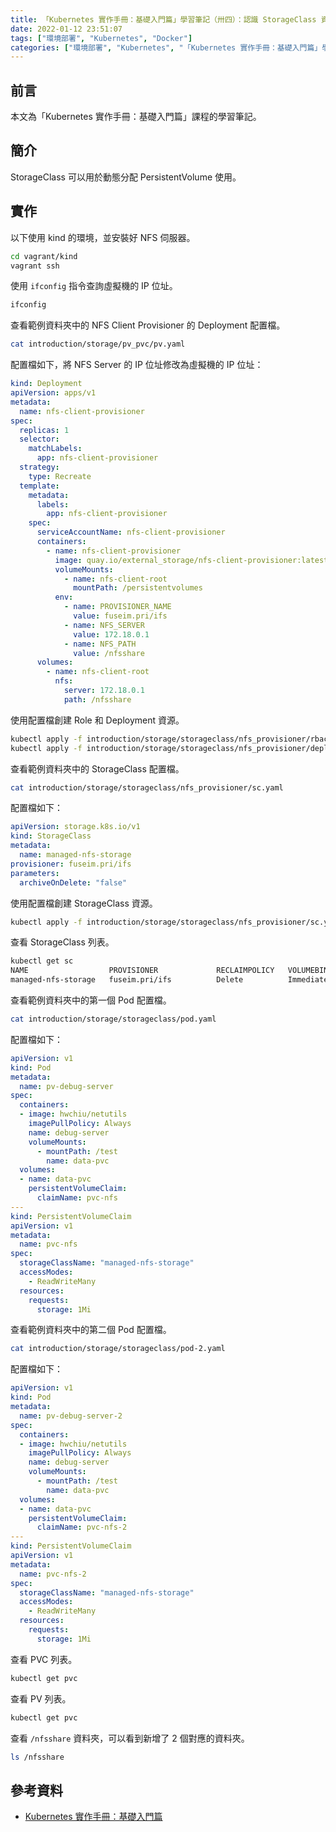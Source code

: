 ```yaml
---
title: 「Kubernetes 實作手冊：基礎入門篇」學習筆記（卅四）：認識 StorageClass 資源
date: 2022-01-12 23:51:07
tags: ["環境部署", "Kubernetes", "Docker"]
categories: ["環境部署", "Kubernetes", "「Kubernetes 實作手冊：基礎入門篇」學習筆記"]
---
```


## 前言

本文為「Kubernetes 實作手冊：基礎入門篇」課程的學習筆記。

## 簡介

StorageClass 可以用於動態分配 PersistentVolume 使用。

## 實作

以下使用 kind 的環境，並安裝好 NFS 伺服器。

```bash
cd vagrant/kind
vagrant ssh
```

使用 `ifconfig` 指令查詢虛擬機的 IP 位址。

```bash
ifconfig
```

查看範例資料夾中的 NFS Client Provisioner 的 Deployment 配置檔。

```bash
cat introduction/storage/pv_pvc/pv.yaml
```

配置檔如下，將 NFS Server 的 IP 位址修改為虛擬機的 IP 位址：

```yaml
kind: Deployment
apiVersion: apps/v1
metadata:
  name: nfs-client-provisioner
spec:
  replicas: 1
  selector:
    matchLabels:
      app: nfs-client-provisioner
  strategy:
    type: Recreate
  template:
    metadata:
      labels:
        app: nfs-client-provisioner
    spec:
      serviceAccountName: nfs-client-provisioner
      containers:
        - name: nfs-client-provisioner
          image: quay.io/external_storage/nfs-client-provisioner:latest
          volumeMounts:
            - name: nfs-client-root
              mountPath: /persistentvolumes
          env:
            - name: PROVISIONER_NAME
              value: fuseim.pri/ifs
            - name: NFS_SERVER
              value: 172.18.0.1
            - name: NFS_PATH
              value: /nfsshare
      volumes:
        - name: nfs-client-root
          nfs:
            server: 172.18.0.1
            path: /nfsshare
```

使用配置檔創建 Role 和 Deployment 資源。

```bash
kubectl apply -f introduction/storage/storageclass/nfs_provisioner/rbac.yaml
kubectl apply -f introduction/storage/storageclass/nfs_provisioner/deploy.yaml
```

查看範例資料夾中的 StorageClass 配置檔。

```bash
cat introduction/storage/storageclass/nfs_provisioner/sc.yaml
```

配置檔如下：

```yaml
apiVersion: storage.k8s.io/v1
kind: StorageClass
metadata:
  name: managed-nfs-storage
provisioner: fuseim.pri/ifs
parameters:
  archiveOnDelete: "false"
```

使用配置檔創建 StorageClass 資源。

```bash
kubectl apply -f introduction/storage/storageclass/nfs_provisioner/sc.yaml
```

查看 StorageClass 列表。

```bash
kubectl get sc
NAME                  PROVISIONER             RECLAIMPOLICY   VOLUMEBINDINGMODE      ALLOWVOLUMEEXPANSION   AGE
managed-nfs-storage   fuseim.pri/ifs          Delete          Immediate              false                  25s
```

查看範例資料夾中的第一個 Pod 配置檔。

```bash
cat introduction/storage/storageclass/pod.yaml
```

配置檔如下：

```yaml
apiVersion: v1
kind: Pod
metadata:
  name: pv-debug-server
spec:
  containers:
  - image: hwchiu/netutils
    imagePullPolicy: Always
    name: debug-server
    volumeMounts:
      - mountPath: /test
        name: data-pvc
  volumes:
  - name: data-pvc
    persistentVolumeClaim:
      claimName: pvc-nfs
---
kind: PersistentVolumeClaim
apiVersion: v1
metadata:
  name: pvc-nfs
spec:
  storageClassName: "managed-nfs-storage"
  accessModes:
    - ReadWriteMany
  resources:
    requests:
      storage: 1Mi
```

查看範例資料夾中的第二個 Pod 配置檔。

```bash
cat introduction/storage/storageclass/pod-2.yaml
```

配置檔如下：

```yaml
apiVersion: v1
kind: Pod
metadata:
  name: pv-debug-server-2
spec:
  containers:
  - image: hwchiu/netutils
    imagePullPolicy: Always
    name: debug-server
    volumeMounts:
      - mountPath: /test
        name: data-pvc
  volumes:
  - name: data-pvc
    persistentVolumeClaim:
      claimName: pvc-nfs-2
---
kind: PersistentVolumeClaim
apiVersion: v1
metadata:
  name: pvc-nfs-2
spec:
  storageClassName: "managed-nfs-storage"
  accessModes:
    - ReadWriteMany
  resources:
    requests:
      storage: 1Mi
```

查看 PVC 列表。

```bash
kubectl get pvc
```

查看 PV 列表。

```bash
kubectl get pvc
```

查看 `/nfsshare` 資料夾，可以看到新增了 2 個對應的資料夾。

```bash
ls /nfsshare
```

## 參考資料

- [Kubernetes 實作手冊：基礎入門篇](https://hiskio.com/courses/349/about)
